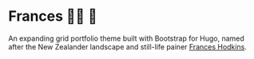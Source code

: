 # Frances :woman_artist: :art:
An expanding grid portfolio theme built with Bootstrap for Hugo, named after the New Zealander landscape and still-life painer [Frances Hodkins](https://www.franceshodgkins.com/).
